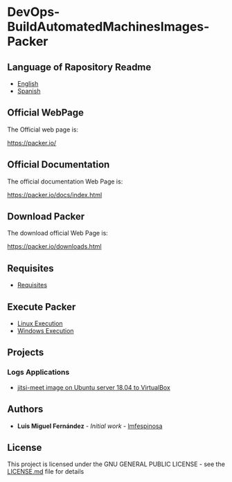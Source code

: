 # DevOps-BuildAutomatedMachinesImages-Packer

## Language of Rapository Readme

* [English](README.en-GB.md)
* [Spanish](README.md)

## Official WebPage

The Official web page is:

https://packer.io/

## Official Documentation

The official documentation Web Page is:

https://packer.io/docs/index.html

## Download Packer

The download official Web Page is:

https://packer.io/downloads.html

## Requisites

* [Requisites](Documentation/en/Prerequisites/prerequisites.en-GB.md)

## Execute Packer

* [Linux Execution](Documentation/en/Execution/linux_execution.en-GB.md)
* [Windows Execution](Documentation/en/Execution/windows_execution.en-GB.md)

## Projects

### Logs Applications

* [jitsi-meet image on Ubuntu server 18.04 to VirtualBox](Documentation/en/Projects/Ubuntu/ubuntu-18.04.4-server-amd64-VirtualBox/jitsi-meet/doc_jitsi-meet.es-ES.md)

## Authors

* **Luis Miguel Fernández** - *Initial work* - [lmfespinosa](https://github.com/lmfespinosa)

## License

This project is licensed under the GNU GENERAL PUBLIC LICENSE - see the [LICENSE.md](LICENSE.md) file for details
